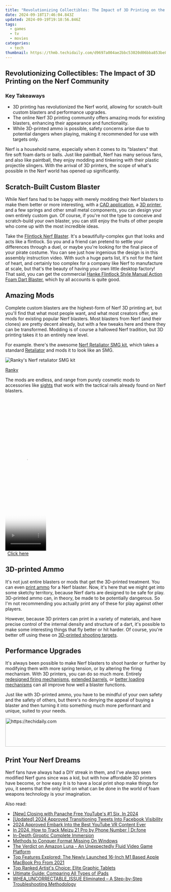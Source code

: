 ```yaml
---
title: "Revolutionizing Collectibles: The Impact of 3D Printing on the Nerf Community"
date: 2024-09-18T17:46:04.843Z
updated: 2024-09-19T19:18:56.846Z
tags:
  - games
  - tv
  - movies
categories:
  - tech
thumbnail: https://thmb.techidaily.com/d9697a004ae2bbc53020d06bba853be86eb98852ff5592973ceaa096b1863e66.jpg
---
```


## Revolutionizing Collectibles: The Impact of 3D Printing on the Nerf Community

### Key Takeaways

* 3D printing has revolutionized the Nerf world, allowing for scratch-built custom blasters and performance upgrades.
* The online Nerf 3D printing community offers amazing mods for existing blasters, enhancing their appearance and functionality.
* While 3D-printed ammo is possible, safety concerns arise due to potential dangers when playing, making it recommended for use with targets only.

 Nerf is a household name, especially when it comes to its "blasters" that fire soft foam darts or balls. Just like paintball, Nerf has many serious fans, and also like paintball, they enjoy modding and tinkering with their plastic projectile slingers. With the arrival of 3D printers, the scope of what's possible in the Nerf world has opened up significantly.

##  Scratch-Built Custom Blaster

 While Nerf fans had to be happy with merely modding their Nerf blasters to make them better or more interesting, with a [CAD application](https://digital-screen-recording.techidaily.com/new-in-depth-look-apowersofts-pc-screenshare-technology-for-2024/), a [3D printer](https://fix-guide.techidaily.com/play-store-not-working-on-honor-x50-gt-8-solutions-inside-drfone-by-drfone-fix-android-problems-fix-android-problems/), and a few springs and other small metal components, you can design your own entirely custom gun. Of course, if you're not the type to conceive and scratch-build your own blaster, you can still enjoy the fruits of other people who come up with the most incredible ideas.

 Take the [Flintlock Nerf Blaster](https://cults3d.com/en/3d-model/various/flintlock-nerf-blaster-v-1-3). It's a beautifully-complex gun that looks and acts like a flintlock. So you and a friend can pretend to settle your differences through a duel, or maybe you're looking for the final piece of your pirate costume. You can see just how ingenious the design is in this assembly instruction video. With such a huge parts list, it's not for the faint of heart, and certainly too complex for a company like Nerf to manufacture at scale, but that's the beauty of having your own little desktop factory! That said, you can get the commercial [Hanke Flintlock Style Manual Action Foam Dart Blaster](https://biu-blaster.com/products/hanke-flintlock-toy-manual-foam-blaster), which by all accounts is quite good.

##  Amazing Mods

 Complete custom blasters are the highest-form of Nerf 3D printing art, but you'll find that what most people want, and what most creators offer, are mods for existing popular Nerf blasters. Most blasters from Nerf (and their clones) are pretty decent already, but with a few tweaks here and there they can be transformed. Modding is of course a hallowed Nerf tradition, but 3D printing takes it to an entirely new level.

 For example. there's the awesome [Nerf Retaliator SMG kit](https://cults3d.com/en/3d-model/game/nerf-retaliator-smg-kit), which takes a standard [Retaliator](https://www.amazon.com/N-Strike-Elite-Retaliator-Blaster-Colors/dp/B00DW1JT88?tag=hotoge-20&ascsubtag=UUhtgUeUpU2004916&asc%5Frefurl=https%3A%2F%2Fwww.howtogeek.com%2Fhow-3d-printing-is-changing-the-nerf-hobby%2F&asc%5Fcampaign=Evergreen) and mods it to look like an SMG.

![Ranky's Nerf retaliator SMG kit](https://static1.howtogeekimages.com/wordpress/wp-content/uploads/2024/08/ranky-s-nerf-retaliator-smg-kit.jpg) 

[Ranky](https://cults3d.com/en/3d-model/game/nerf-retaliator-smg-kit)

 The mods are endless, and range from purely cosmetic mods to accessories like [sights](https://cults3d.com/en/3d-model/game/external-sight-for-nerf-n-strike-blaster-tactical-rail-compatible) that work with the tactical rails already found on Nerf blasters.

<!-- affiliate ads begin -->
<span id="1976998">
					<video width="128" height="480" style="cursor:pointer"
           poster="//a.impactradius-go.com/display-clicktoplayimage/1976998.png"
           onclick="if(!this.playClicked){this.play();this.setAttribute('controls',true);this.playClicked=true;}">
	   <source src="//a.impactradius-go.com/display-ad/22993-1976998">
	   <img src="//a.impactradius-go.com/display-clicktoplayimage/1976998.png" style="border: none; height: 100%; width: 100%; object-fit: contain">
	</video>
	<div style="width:80px;text-align:center"><a href="javascript:window.open(decodeURIComponent('https%3A%2F%2Fhomestyler.sjv.io%2Fc%2F5597632%2F1976998%2F22993'), '_blank');void(0);">Click here</a></div>
</span>
<img height="0" width="0" src="https://imp.pxf.io/i/5597632/1976998/22993" style="position:absolute;visibility:hidden;" border="0" />
<!-- affiliate ads end -->

##  3D-printed Ammo

 It's not just entire blasters or mods that get the 3D-printed treatment. You can even [print ammo](https://cults3d.com/en/3d-model/game/nerf-dart-elite-dart-fully-functional) for a Nerf blaster. Now, it's here that we might get into some sketchy territory, because Nerf darts are designed to be safe for play. 3D-printed ammo can, in theory, be made to be potentially dangerous. So I'm not recommending you actually print any of these for play against other players.

 However, because 3D printers can print in a variety of materials, and have precise control of the internal density and structure of a dart, it's possible to make some interesting things that fly better or hit harder. Of course, you're better off using these on [3D-printed shooting targets](https://cults3d.com/en/3d-model/game/small-shooting-target).

##  Performance Upgrades

 It's always been possible to make Nerf blasters to shoot harder or further by modifying them with more spring tension, or by altering the firing mechanism. With 3D printers, you can do so much more. Entirely [redesigned firing mechanisms](https://cults3d.com/en/3d-model/game/nerf-stockade-barricade-brushless-upgrade), [extended barrels](https://cults3d.com/en/3d-model/game/nerf-eaglepoint-rd-8-extende-barrel), or [better loading mechanisms](https://cults3d.com/en/3d-model/various/x-shot-chaos-orbit-improved-extended-loading-handle) can all improve how well a blaster functions.

 Just like with 3D-printed ammo, you have to be mindful of your own safety and the safety of others, but there's no denying the appeal of buying a blaster and then turning it into something much more performant and unique, suited to your needs.

<!-- affiliate ads begin -->
<a href="https://bluettius.sjv.io/c/5597632/2139123/17108" target="_top" id="2139123">
  <img src="//a.impactradius-go.com/display-ad/17108-2139123" border="0" alt="https://techidaily.com" width="728" height="90"/>
</a>
<img height="0" width="0" src="https://bluettius.sjv.io/i/5597632/2139123/17108" style="position:absolute;visibility:hidden;" border="0" />
<!-- affiliate ads end -->

##  Print Your Nerf Dreams

 Nerf fans have always had a DIY streak in them, and I've always seen modified Nerf guns since was a kid, but with how affordable 3D printers have become, or how easy it is to have a local print shop make things for you, it seems that the only limit on what can be done in the world of foam weapons technology is your imagination.

<ins class="adsbygoogle"
     style="display:block"
     data-ad-format="autorelaxed"
     data-ad-client="ca-pub-7571918770474297"
     data-ad-slot="1223367746"></ins>

<ins class="adsbygoogle"
     style="display:block"
     data-ad-client="ca-pub-7571918770474297"
     data-ad-slot="8358498916"
     data-ad-format="auto"
     data-full-width-responsive="true"></ins>

<span class="atpl-alsoreadstyle">Also read:</span>
<div><ul>
<li><a href="https://youtube-tips.techidaily.com/losing-with-panache-free-youtubes-1-six-in-2024/"><u>[New] Closing with Panache Free YouTube's #1 Six, In 2024</u></a></li>
<li><a href="https://twitter-videos.techidaily.com/updated-2024-approved-transitioning-tweets-into-facebook-visibility/"><u>[Updated] 2024 Approved Transitioning Tweets Into Facebook Visibility</u></a></li>
<li><a href="https://youtube-videos.techidaily.com/2024-approved-embark-into-the-best-youtube-vr-content-ever/"><u>2024 Approved Embark Into the Best YouTube VR Content Ever</u></a></li>
<li><a href="https://android-location-track.techidaily.com/in-2024-how-to-track-meizu-21-pro-by-phone-number-drfone-by-drfone-virtual-android/"><u>In 2024, How to Track Meizu 21 Pro by Phone Number | Dr.fone</u></a></li>
<li><a href="https://extra-lessons.techidaily.com/in-depth-giroptic-complete-immersion/"><u>In-Depth Giroptic Complete Immersion</u></a></li>
<li><a href="https://win11-tips.techidaily.com/methods-to-conquer-format-missing-on-windows/"><u>Methods to Conquer Format Missing On Windows</u></a></li>
<li><a href="https://buynow-help.techidaily.com/the-verdict-on-amazon-luna-an-unexpectedly-fluid-video-game-platform/"><u>The Verdict on Amazon Luna - An Unexpectedly Fluid Video Game Platform</u></a></li>
<li><a href="https://buynow-help.techidaily.com/top-features-explored-the-newly-launched-16-inch-m1-based-apple-macbook-pro-from-2021/"><u>Top Features Explored: The Newly Launched 16-Inch M1 Based Apple MacBook Pro From 2021</u></a></li>
<li><a href="https://buynow-help.techidaily.com/top-ranked-artists-choice-elite-graphic-tablets/"><u>Top Ranked Artist's Choice: Elite Graphic Tablets</u></a></li>
<li><a href="https://buynow-help.techidaily.com/ultimate-guide-comparing-all-types-of-ipads/"><u>Ultimate Guide: Comparing All Types of iPads</u></a></li>
<li><a href="https://blue-screen-error.techidaily.com/wheauncorrectableissue-eliminated-a-step-by-step-troubleshooting-methodology/"><u>WHEA_UNCORRECTABLE_ISSUE Eliminated – A Step-by-Step Troubleshooting Methodology</u></a></li>
</ul></div>

